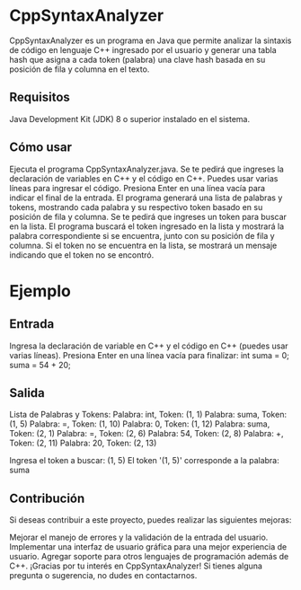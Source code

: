 # CppSyntaxAnalyzer
CppSyntaxAnalyzer es un programa en Java que permite analizar la sintaxis de código en lenguaje C++ ingresado por el usuario y generar una tabla hash que asigna a cada token (palabra) una clave hash basada en su posición de fila y columna en el texto.

## Requisitos
Java Development Kit (JDK) 8 o superior instalado en el sistema.

## Cómo usar
Ejecuta el programa CppSyntaxAnalyzer.java.
Se te pedirá que ingreses la declaración de variables en C++ y el código en C++. Puedes usar varias líneas para ingresar el código.
Presiona Enter en una línea vacía para indicar el final de la entrada.
El programa generará una lista de palabras y tokens, mostrando cada palabra y su respectivo token basado en su posición de fila y columna.
Se te pedirá que ingreses un token para buscar en la lista.
El programa buscará el token ingresado en la lista y mostrará la palabra correspondiente si se encuentra, junto con su posición de fila y columna.
Si el token no se encuentra en la lista, se mostrará un mensaje indicando que el token no se encontró.

# Ejemplo
## Entrada

Ingresa la declaración de variable en C++ y el código en C++ (puedes usar varias líneas).
Presiona Enter en una línea vacía para finalizar:
int suma = 0;
suma = 54 + 20;

## Salida

Lista de Palabras y Tokens:
Palabra: int, Token: (1, 1)
Palabra: suma, Token: (1, 5)
Palabra: =, Token: (1, 10)
Palabra: 0, Token: (1, 12)
Palabra: suma, Token: (2, 1)
Palabra: =, Token: (2, 6)
Palabra: 54, Token: (2, 8)
Palabra: +, Token: (2, 11)
Palabra: 20, Token: (2, 13)

Ingresa el token a buscar: (1, 5)
El token '(1, 5)' corresponde a la palabra: suma

## Contribución
Si deseas contribuir a este proyecto, puedes realizar las siguientes mejoras:

Mejorar el manejo de errores y la validación de la entrada del usuario.
Implementar una interfaz de usuario gráfica para una mejor experiencia de usuario.
Agregar soporte para otros lenguajes de programación además de C++.
¡Gracias por tu interés en CppSyntaxAnalyzer! Si tienes alguna pregunta o sugerencia, no dudes en contactarnos.
